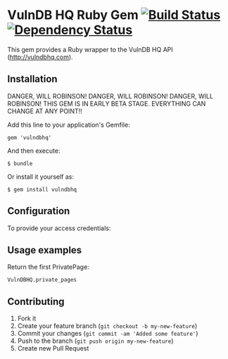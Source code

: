 # VulnDB HQ Ruby Gem [![Build Status](https://secure.travis-ci.org/securityroots/vulndbhq.png?branch=master)][travis] [![Dependency Status](https://gemnasium.com/securityroots/vulndbhq.png?travis)][gemnasium]

This gem provides a Ruby wrapper to the VulnDB HQ API (http://vulndbhq.com).

[travis]: http://travis-ci.org/securityroots/vulndbhq
[gemnasium]: https://gemnasium.com/securityroots/vulndbhq

## Installation

DANGER, WILL ROBINSON!
DANGER, WILL ROBINSON!
DANGER, WILL ROBINSON!
THIS GEM IS IN EARLY BETA STAGE. EVERYTHING CAN CHANGE AT ANY POINT!!

Add this line to your application's Gemfile:

    gem 'vulndbhq'

And then execute:

    $ bundle

Or install it yourself as:

    $ gem install vulndbhq


## Configuration

To provide your access credentials:



## Usage examples

Return the first PrivatePage:

    VulnDBHQ.private_pages


## Contributing

1. Fork it
2. Create your feature branch (`git checkout -b my-new-feature`)
3. Commit your changes (`git commit -am 'Added some feature'`)
4. Push to the branch (`git push origin my-new-feature`)
5. Create new Pull Request
